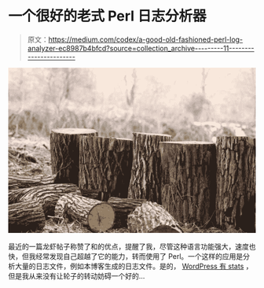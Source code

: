 # 一个很好的老式 Perl 日志分析器

> 原文：<https://medium.com/codex/a-good-old-fashioned-perl-log-analyzer-ec8987b4bfcd?source=collection_archive---------11----------------------->

![](img/953e762afa894719629b33b79d9f54a3.png)

最近的一篇龙虾帖子称赞了和的优点，提醒了我，尽管这种语言功能强大，速度也快，但我经常发现自己超越了它的能力，转而使用了 Perl。一个这样的应用是分析大量的日志文件，例如本博客生成的日志文件。是的， [WordPress 有 stats](https://wordpress.com/support/stats/) ，但是我从来没有让轮子的转动妨碍一个好的…